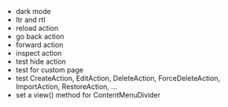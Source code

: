 - dark mode
- ltr and rtl
- reload action
- go back action
- forward action
- inspect action
- test hide action
- test for custom page
- test CreateAction, EditAction, DeleteAction, ForceDeleteAction, ImportAction, RestoreAction, ...
- set a view() method for ContentMenuDivider

